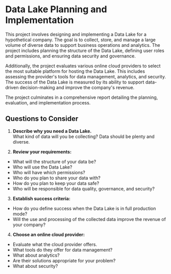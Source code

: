 # Data Lake Planning and Implementation

This project involves designing and implementing a Data Lake for a hypothetical company. The goal is to collect, store, and manage a large volume of diverse data to support business operations and analytics. The project includes planning the structure of the Data Lake, defining user roles and permissions, and ensuring data security and governance.

Additionally, the project evaluates various online cloud providers to select the most suitable platform for hosting the Data Lake. This includes assessing the provider's tools for data management, analytics, and security. The success of the Data Lake is measured by its ability to support data-driven decision-making and improve the company's revenue.

The project culminates in a comprehensive report detailing the planning, evaluation, and implementation process.

## Questions to Consider

1. **Describe why you need a Data Lake.**  
  What kind of data will you be collecting? Data should be plenty and diverse.

2. **Review your requirements:**  
  - What will the structure of your data be?  
  - Who will use the Data Lake?  
  - Who will have which permissions?  
  - Who do you plan to share your data with?  
  - How do you plan to keep your data safe?  
  - Who will be responsible for data quality, governance, and security?

3. **Establish success criteria:**  
  - How do you define success when the Data Lake is in full production mode?  
  - Will the use and processing of the collected data improve the revenue of your company?

4. **Choose an online cloud provider:**  
  - Evaluate what the cloud provider offers.  
  - What tools do they offer for data management?  
  - What about analytics?  
  - Are their solutions appropriate for your problem?  
  - What about security?